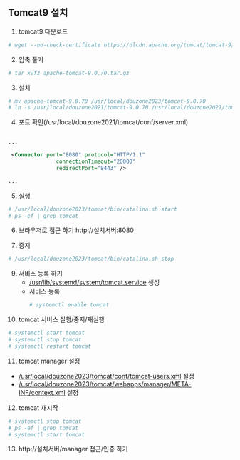 ## Tomcat9 설치


1. tomcat9 다운로드
```sh
# wget --no-check-certificate https://dlcdn.apache.org/tomcat/tomcat-9/v9.0.70/bin/apache-tomcat-9.0.70.tar.gz
```

2. 압축 풀기
```sh
# tar xvfz apache-tomcat-9.0.70.tar.gz
```

3. 설치
```sh
# mv apache-tomcat-9.0.70 /usr/local/douzone2023/tomcat-9.0.70
# ln -s /usr/local/douzone2021/tomcat-9.0.70 /usr/local/douzone2021/tomcat
```

4. 포트 확인(/usr/local/douzone2021/tomcat/conf/server.xml)
```xml

...

 <Connector port="8080" protocol="HTTP/1.1"
               connectionTimeout="20000"
               redirectPort="8443" />

...

```

5. 실행
```sh
# /usr/local/douzone2023/tomcat/bin/catalina.sh start
# ps -ef | grep tomcat
```

6. 브라우저로 접근 하기
   http://설치서버:8080

7. 중지
```sh
# /usr/local/douzone2023/tomcat/bin/catalina.sh stop
```

9. 서비스 등록 하기
   - [/usr/lib/systemd/system/tomcat.service](https://github.com/douzone2023-busan-bitacademy/centos-practice/blob/main/lx/usr/lib/systemd/system/tomcat.service) 생성
   - 서비스 등록
     ```sh
     # systemctl enable tomcat
     ```
10. tomcat 서비스 실행/중지/재실행
```sh
# systemctl start tomcat
# systemctl stop tomcat
# systemctl restart tomcat
```

11. tomcat manager 설정
   - [/usr/local/douzone2023/tomcat/conf/tomcat-users.xml](https://github.com/douzone2023-busan-bitacademy/centos-practice/blob/main/lx/usr/local/douzone2023/tomcat-9.0.70/conf/tomcat-users.xml) 설정
   - [/usr/local/douzone2023/tomcat/webapps/manager/META-INF/context.xml](https://github.com/douzone2023-busan-bitacademy/centos-practice/blob/main/lx/usr/local/douzone2023/tomcat-9.0.70/webapps/manager/META-INF/context.xml) 설정

12. tomcat 재시작
```sh
# systemctl stop tomcat
# ps -ef | grep tomcat
# systemctl start tomcat
```

13. http://설치서버/manager 접근/인증 하기








 
 

    
